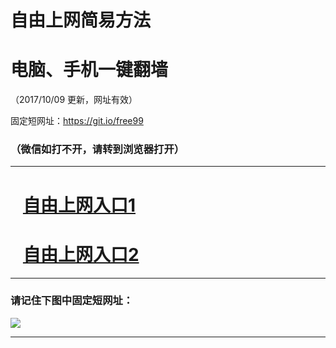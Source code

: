 ﻿# 自由上网简易方法

# 电脑、手机一键翻墙

（2017/10/09 更新，网址有效）

固定短网址：https://git.io/free99

### （微信如打不开，请转到浏览器打开）


***





# &nbsp;&nbsp; <a href="http://ft393312213.fwq-tz-1001.info/fwqtz01.html?t=10090015847 " target="_blank">自由上网入口1</a>
# &nbsp;&nbsp; <a href="http://ft209319824.fwq-tz-1002.info/fwqtz02.html?t=10090014147 " target="_blank">自由上网入口2</a>
***

### 请记住下图中固定短网址：

<img src="https://s3-us-west-2.amazonaws.com/fwq-1001/yjfq-20170905okok.png" /> 


***

